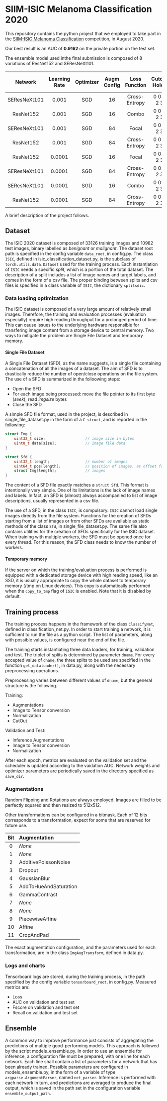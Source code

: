 <!--
# ISIC_challenge_2019

###  Baseline Ensemble

|     Network       | augm config |  cut out holes  |  cut out pads   |      Epoch      |    Accuracy    |  Balanced Accuracy  |    Ensemble 0  |    Ensemble 1  |    Ensemble 2  |    Ensemble 3  |    Ensemble 4  |
|:-----------------:|:-----------:|:---------------:|:---------------:|:---------------:|---------------:|:-------------------:|:--------------:|:--------------:|:--------------:|:--------------:|:--------------:|
|   Densenet 201    |     84      |      1, 2, 3    |   20, 50, 100   |       118       |      0.857     |        0.857        |     &#9745;    |     &#9744;    |     &#9745;    |     &#9745;    |     &#9745;    |
|   Densenet 201    |     84      |      1, 2, 3    |   20, 50, 100   |       115       |      0.856     |        0.850        |     &#9745;    |     &#9744;    |     &#9745;    |     &#9744;    |     &#9744;    |
|   Densenet 201    |     84      |      1, 2, 3    |   20, 50, 100   |        72       |      0.854     |        0.853        |     &#9745;    |     &#9744;    |     &#9744;    |     &#9745;    |     &#9744;    |
|   Densenet 201    |     116     | 0, 0, 1, 2, 3   |   20, 50, 100   |       104       |      0.866     |        0.852        |     &#9745;    |     &#9744;    |     &#9745;    |     &#9745;    |     &#9745;    |
|   Densenet 201    |     16      |       None      |       None      |       102       |      0.859     |        0.858        |     &#9745;    |     &#9745;    |     &#9745;    |     &#9745;    |     &#9745;    |
|   Densenet 201    |     16      |       None      |       None      |        96       |      0.862     |        0.859        |     &#9745;    |     &#9745;    |     &#9745;    |     &#9744;    |     &#9744;    |
|   Densenet 201    |     16      |       None      |       None      |        86       |      0.861     |        0.862        |     &#9745;    |     &#9745;    |     &#9744;    |     &#9745;    |     &#9744;    |
|   Densenet 201    |     16      |       None      |       None      |        70       |      0.864     |        0.850        |     &#9745;    |     &#9745;    |     &#9744;    |     &#9744;    |     &#9744;    |
|   Densenet 201    |     84      |       None      |       None      |        79       |      0.854     |        0.850        |     &#9745;    |     &#9744;    |     &#9745;    |     &#9745;    |     &#9745;    |
|   Densenet 201    |     84      |       None      |       None      |        69       |      0.851     |        0.857        |     &#9745;    |     &#9744;    |     &#9745;    |     &#9745;    |     &#9744;    |
|    Resnet 152     |     16      |       None      |       None      |        83       |      0.862     |        0.851        |     &#9745;    |     &#9745;    |     &#9745;    |     &#9745;    |     &#9744;    |
|    Resnet 152     |     16      |       None      |       None      |        82       |      0.865     |        0.857        |     &#9745;    |     &#9745;    |     &#9745;    |     &#9744;    |     &#9744;    |
|    Resnet 152     |     16      |       None      |       None      |        77       |      0.857     |        0.854        |     &#9745;    |     &#9745;    |     &#9744;    |     &#9745;    |     &#9744;    |
|    Resnet 152     |     16      |       None      |       None      |        76       |      0.863     |        0.852        |     &#9745;    |     &#9745;    |     &#9744;    |     &#9744;    |     &#9744;    |
|                   |             |                 |                 |                 |                |                     |                |                |                |                |                |                                                                                                                               
|                   |             |                 |                 |                 |                |**Balanced Accuracy:**|    **0.886**   |    **0.874**   |    **0.886**   |    **0.885**   |    **0.876**   |


augm config is a *code* obtained as the sum of employed data augmentation strategy following values:

``` python

self.possible_aug_list = [
            None,  # dummy for padding mode                                                         # 1
            None,  # placeholder for future inclusion                                               # 2
            sometimes(ia.augmenters.AdditivePoissonNoise((0, 10), per_channel=True)),               # 4
            sometimes(ia.augmenters.Dropout((0, 0.02), per_channel=False)),                         # 8
            sometimes(ia.augmenters.GaussianBlur((0, 0.8))),                                        # 16
            sometimes(ia.augmenters.AddToHueAndSaturation((-20, 10))),                              # 32
            sometimes(ia.augmenters.GammaContrast((0.5, 1.5))),                                     # 64
            None,  # placeholder for future inclusion                                               # 128
            None,  # placeholder for future inclusion                                               # 256
            sometimes(ia.augmenters.PiecewiseAffine((0, 0.04))),                                    # 512
            sometimes(ia.augmenters.Affine(shear=(-20, 20), mode=self.mode)),                       # 1024
            sometimes(ia.augmenters.CropAndPad(percent=(-0.2, 0.05), pad_mode=self.mode))           # 2048
        ]

```
Random Flipping and Rotations are **always** employed. Images are not simply resized, yet filled to be perfectly sqared and **then** resized to 512x512

Every network in this table was trained with:
- batch size: 8
- starting learning rate: 0.001
- Optimizer: SGD
- Scheduler: Plateau (on Validation Balanced Accuracy)

Networks are trained for a maximum of 120 epochs, checkpoint that obtain a new best weighted accuracy on the **validation set** are saved.

Every ensemble is obtained by calibrating each model with Temp Scal strategy, with **NO** Data Augmentation ensemble employed.

To recalculate the results of " Ensemble 0 ":

``` bash
models_ensemble.py --avg big_ensemble_0.txt --calibrated
```

where big_ensemble_0.txt is a simple txt file containing only the following lines.

``` txt
--network densenet201 --batch_size 8 --save_dir my_dir --SRV --optimizer SGD --scheduler plateau --cutout_holes 1 2 3 --cutout_pad 20 50 100  --augm_config 84 --load_epoch 118 
--network densenet201 --batch_size 8 --save_dir my_dir --SRV --optimizer SGD --scheduler plateau --cutout_holes 1 2 3 --cutout_pad 20 50 100  --augm_config 84 --load_epoch 115 
--network densenet201 --batch_size 8 --save_dir my_dir --SRV --optimizer SGD --scheduler plateau --cutout_holes 1 2 3 --cutout_pad 20 50 100  --augm_config 84 --load_epoch 72 
--network densenet201 --batch_size 8 --save_dir my_dir --SRV --optimizer SGD --scheduler plateau --cutout_holes 0 0 1 2 3 --cutout_pad 20 50 100  --augm_config 116 --load_epoch 104 
--network densenet201 --batch_size 8 --save_dir my_dir --SRV --optimizer SGD --scheduler plateau --augm_config 16 --load_epoch 102
--network densenet201 --batch_size 8 --save_dir my_dir --SRV --optimizer SGD --scheduler plateau --augm_config 16 --load_epoch 96
--network densenet201 --batch_size 8 --save_dir my_dir --SRV --optimizer SGD --scheduler plateau --augm_config 16 --load_epoch 86
--network densenet201 --batch_size 8 --save_dir my_dir --SRV --optimizer SGD --scheduler plateau --augm_config 16 --load_epoch 70
--network densenet201 --batch_size 8 --save_dir my_dir --SRV --optimizer SGD --scheduler plateau --augm_config 84 --load_epoch 79
--network densenet201 --batch_size 8 --save_dir my_dir --SRV --optimizer SGD --scheduler plateau --augm_config 84 --load_epoch 69
--network resnet152 --batch_size 8 --save_dir my_dir --SRV --optimizer SGD --scheduler plateau --augm_config 16 --load_epoch 83
--network resnet152 --batch_size 8 --save_dir my_dir --SRV --optimizer SGD --scheduler plateau --augm_config 16 --load_epoch 82
--network resnet152 --batch_size 8 --save_dir my_dir --SRV --optimizer SGD --scheduler plateau --augm_config 16 --load_epoch 77
--network resnet152 --batch_size 8 --save_dir my_dir --SRV --optimizer SGD --scheduler plateau --augm_config 16 --load_epoch 76
```
-->

# SIIM-ISIC Melanoma Classification 2020

This repository contains the python project that we employed to take part in the [SIIM-ISIC Melanoma Classification](https://www.kaggle.com/c/siim-isic-melanoma-classification/) competition, in August 2020.

Our best result is an AUC of **0.9162** on the private portion on the test set.

The ensemble model used inthe final submission is composed of 8 variations of ResNet152 and SEResNeXt101.

|Network|Learning Rate|Optimizer|Augm Config|Loss Function|Cutout Holes|Cutout Pad|Pretrained on ISIC 2019|
|:-----:|:-----------:|:-:|:-:|:-:|:-:|:-:|:-:|
|SEResNeXt101|0.001|SGD|16|Cross-Entropy|0 0 1 2 3|20 50 100|No|
|ResNet152|0.001|SGD|16|Combo|0 0 1 2 3|20 50 100|No|
|SEResNeXt101|0.001|SGD|84|Focal|0 0 1 2 3|20 50 100|No|
|ResNet152|0.001|SGD|84|Cross-Entropy|0 0 1 2 3|20 50 100|No|
|ResNet152|0.0001|SGD|16|Focal|0 0 1 2 3|20 50 100|Yes|
|SEResNeXt101|0.0001|SGD|84|Cross-Entropy|0 0 1 2 3|20 50 100|Yes|
|SEResNeXt101|0.0001|SGD|16|Combo|0 0 1 2 3|20 50 100|Yes|
|ResNet152|0.0001|SGD|84|Cross-Entropy|0 0 1 2 3|20 50 100|Yes|

A brief description of the project follows.

## Dataset

The ISIC 2020 dataset is composed of 33126 training images and 10982 test images, binary labelled as *benignant* or *malignant*.
The dataset root path is specified in the config variable `data_root`, in config.py.
The class `ISIC`, defined in isic_classification_dataset.py, is the subclass of `torch.utils.data.Dataset` used for the training process.
Each instantiation of `ISIC` needs a specific *split*, which is a portion of the total dataset.
The description of a split includes a list of image names and target labels, and comes in the form of a csv file.
The proper binding between splits and csv files is specified in a class variable of `ISIC`, the dictionary `splitsdic`.

### Data loading optimization

The ISIC dataset is composed of a very large amount of relatively small images. Therefore, the training and evaluation processes (evaluation especially) require high reading throughput for a prolonged period of time.
This can cause issues to the underlying hardware responsible for transfering image content from a storage device to central memory.
Two ways to mitigate the problem are Single File Dataset and temporary memory.

#### Single File Dataset

A Single File Dataset (SFD), as the name suggests, is a single file containing a concatenation of all the images of a dataset.
The aim of SFD is to drastically reduce the number of open/close operations on the file system. The use of a SFD is summarized in the folloowing steps:

- Open the SFD
- For each image being processed: move the file pointer to its first byte (*seek*), read *imgsize* bytes
- Close the SFD

A simple SFD file format, used in the project, is described in single_file_dataset.py in the form of a `C struct`, and is reported in the following:

```C
struct Img {
    uint32_t size;                  // image size in bytes
    uint8_t data[size];             // image file data
}

struct Sfd {
    uint32_t length;                // number of images
    uint64_t pos[length];           // position of images, as offset from the beginning
    struct Img[length];             // images
}
```

The content of a SFD file exactly matches a `struct Sfd`.
This format is intentionally very simple. One of its limitations is the lack of image names and labels. In fact, an SFD is (almost) always accompanied to list of image descriptions, usually represented in a csv file.

The use of a SFD, in the class `ISIC`, is compulsory. `ISIC` cannot load single images directly from the file system.
Functions for the creation of SFDs starting from a list of images or from other SFDs are available as static methods of the class `Sfd`, in single_file_dataset.py.
The same file also contains utilities for the creation of SFDs specifically for the ISIC dataset.
When training with multiple workers, the SFD must be opened once for every thread. For this reason, the SFD class needs to know the number of workers.

#### Temporary memory

If the server on which the training/evaluation process is performed is equipped with a dedicated storage device with high reading speed, like an SSD, it is usually appropriate to copy the whole dataset to temporary memory (/tmp on Linux devices). This copy is automatically performed when the `copy_to_tmp` flag of `ISIC` is enabled. Note that it is disabled by default.

## Training process

The training process happens in the framework of the class `ClassifyNet`, defined in classification_net.py.
In order to start training a network, it is sufficient to run the file as a python script.
The list of parameters, along with possible values, is configured near the end of the file.

The training starts instantiating three data loaders, for training, validation and test.
The triplet of splits is determined by parameter `dname`.
For every accepted value of `dname`, the three splits to be used are specified in the function `get_dataloader()`, in data.py, along with the necessary preprocessing operations.

Preprocessing varies between different values of `dname`, but the general structure is the following.

Training:
- Augmentations
- Image to Tensor conversion
- Normalization
- CutOut

Validation and Test:
- Inference Augmentations
- Image to Tensor conversion
- Normalization

After each epoch, metrics are evaluated on the validation set and the scheduler is updated according to the vaidation AUC. 
Network weights and optimizer parameters are periodically saved in the directory specified as `save_dir`.

### Augmentations

Random Flipping and Rotations are always employed. Images are filled to be perfectly squared and then resized to 512x512.

Other transformations can be configured in a bitmask.
Each of 12 bits corresponds to a transformation, expect for some that are reserved for future use.

|Bit|Augmentation|
|:-:|:-|
|0|*None*|
|1|*None*|
|2|AdditivePoissonNoise|
|3|Dropout|
|4|GaussianBlur|
|5|AddToHueAndSaturation|
|6|GammaContrast|
|7|*None*|
|8|*None*|
|9|PiecewiseAffine|
|10|Affine|
|11|CropAndPad|
 
The exact augmentation configuration, and the parameters used for each transformation, are in the class `ImgAugTransform`, defined in data.py.

### Logs and charts

Tensorboard logs are stored, during the training process, in the path specified by the config variable `tensorboard_root`, in config.py. 
Measured metrics are:
- Loss
- AUC on validation and test set
- Fscore on validation and test set
- Recall on validation and test set

## Ensemble

A common way to improve performance just consists of aggregating the predictions of multiple good-performing models.
This approach is followed by the script models_ensemble.py.
In order to use an ensemble for inference, a configuration file must be prepared, with one line for each network.
Each line shall contain a list of parameters for a network that has been already trained. Possible parameters are configured in models_ensemble.py, in the form of a variable of type `argparse.ArgumentParser`, named `net_parser`.
Inference is performed with each network in turn, and predictions are averaged to produce the final output, which is saved in the path set in the configuration variable `ensemble_output_path`.
